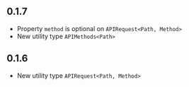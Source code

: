 ## 0.1.7

- Property `method` is optional on `APIRequest<Path, Method>`
- New utility type `APIMethods<Path>`

## 0.1.6

- New utility type `APIRequest<Path, Method>`
